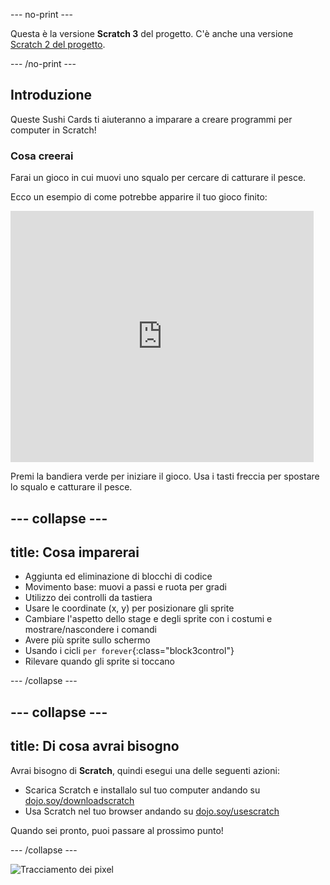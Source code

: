 --- no-print ---

Questa è la versione **Scratch 3** del progetto. C'è anche una versione [Scratch 2 del progetto](https://projects.raspberrypi.org/en/projects/cd-beginner-scratch-sushi-scratch2).

--- /no-print ---

## Introduzione

Queste Sushi Cards ti aiuteranno a imparare a creare programmi per computer in Scratch!

### Cosa creerai

Farai un gioco in cui muovi uno squalo per cercare di catturare il pesce.

Ecco un esempio di come potrebbe apparire il tuo gioco finito:

<div class="scratch-preview">
  <iframe allowtransparency="true" width="485" height="402" src="https://scratch.mit.edu/projects/embed/402467232/?autostart=false" frameborder="0"></iframe>
</div>

Premi la bandiera verde per iniziare il gioco. Usa i tasti freccia per spostare lo squalo e catturare il pesce.

--- collapse ---
---
title: Cosa imparerai
---

+ Aggiunta ed eliminazione di blocchi di codice
+ Movimento base: muovi a passi e ruota per gradi
+ Utilizzo dei controlli da tastiera
+ Usare le coordinate (x, y) per posizionare gli sprite
+ Cambiare l'aspetto dello stage e degli sprite con i costumi e mostrare/nascondere i comandi
+ Avere più sprite sullo schermo
+ Usando i cicli `per forever`{:class="block3control"}
+ Rilevare quando gli sprite si toccano

--- /collapse ---

--- collapse ---
---
title: Di cosa avrai bisogno
---

Avrai bisogno di **Scratch**, quindi esegui una delle seguenti azioni:

+ Scarica Scratch e installalo sul tuo computer andando su [dojo.soy/downloadscratch](http://dojo.soy/downloadscratch)
+ Usa Scratch nel tuo browser andando su [dojo.soy/usescratch](http://dojo.soy/usescratch)

Quando sei pronto, puoi passare al prossimo punto!

--- /collapse ---

![Tracciamento dei pixel](http://code.org/api/hour/begin_coderdojo_sushi.png)